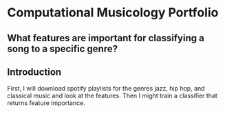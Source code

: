 # Computational Musicology Portfolio

## What features are important for classifying a song to a specific genre?

## Introduction
First, I will download spotify playlists for the genres jazz, hip hop,  and classical music and look at the features.
Then I might train a classifier that returns feature importance.
